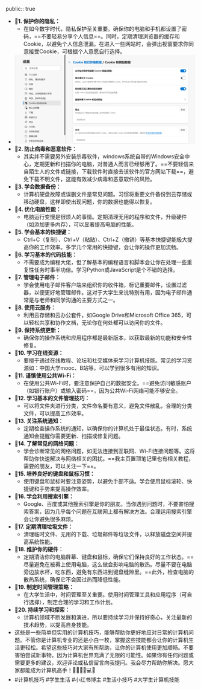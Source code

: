 public:: true

- 🔵**1. 保护你的隐私：**
	- 在如今数字时代，隐私保护至关重要。确保你的电脑和手机都设置了密码，==不要轻易分享个人信息==。同时，定期清理浏览器的缓存和Cookie，以避免个人信息泄漏。在进入一些网站时，会弹出视窗要求你同意接受Cookie，可根据个人意愿自行选择。
- ![image.png](../assets/image_1696148511127_0.png)
- 🔵**2. 防止病毒和恶意软件：**
	- 其实并不需要另外安装杀毒软件，windows系统自带的Windows安全中心，定期更新和扫描你的电脑，对普通人而言已经够用了。==不要轻信来自陌生人的文件或链接，下载软件时直接去该软件的官方网站下载==，避免下载不明文件，这能有效减少病毒和恶意软件的风险。
- 🔵**3. 学会数据备份：**
	- 计算机硬盘故障或误删文件是常见问题。习惯将重要文件备份到云存储或移动硬盘，这样即使出现问题，你的数据也能得以恢复。
- 🔵**4. 优化电脑性能：**
	- 电脑运行变慢是很烦人的事情。定期清理无用的程序和文件，升级硬件（如添加更多内存），可以显著提高电脑的性能。
- 🔵**5. 学会基本的快捷键：**
	- Ctrl+C（复制）、Ctrl+V（粘贴）、Ctrl+Z（撤销）等基本快捷键能极大提高你的工作效率。多学几个常用的快捷键，会让你的操作更加流畅。
- 🔵**6. 学习基本的代码技能：**
	- 不需要成为编程大佬，但了解基本的编程语言和脚本会让你在处理一些重复性任务时事半功倍。学习Python或JavaScript是个不错的选择。
- 🔵**7. 管理电子邮件：**
	- 学会使用电子邮件客户端来组织你的收件箱，标记重要邮件，设置过滤器，以便更好地管理邮件。这对于大学生来说特别有用，因为电子邮件通常是与老师和同学沟通的主要方式之一。
- 🔵**8. 使用云服务：**
	- 利用云存储和云办公套件，如Google Drive和Microsoft Office 365，可以轻松共享和协作文档，无论你在何处都可以访问你的文件。
- 🔵**9. 保持系统更新：**
	- 确保你的操作系统和应用程序都是最新版本，以获取最新的功能和安全性修复。
- 🔵**10. 学习在线资源：**
	- 要擅于通过在线教程、论坛和社交媒体来学习计算机技能。常见的学习资源如：中国大学mooc、B站等，可以学到很多有用的知识。
- 🔵**11. 谨慎使用公共Wi-Fi：**
	- 在使用公共Wi-Fi时，要注意保护自己的数据安全。==避免访问敏感账户（如银行账户）或输入密码==，因为公共Wi-Fi网络可能不够安全。
- 🔵**12. 学习基本的文件管理技巧：**
	- 可以将文件夹进行分类，文件命名要有意义，避免文件散乱，合理的分类文件，可以提高工作效率。
- 🔵**13. 关注系统通知：**
	- 定期检查操作系统的通知，以确保你的计算机处于最佳状态。有时，系统通知会提醒你需要更新、扫描或修复问题。
- 🔵**14. 了解常见的网络问题：**
	- 学会诊断常见的网络问题，如无法连接到互联网、Wi-Fi连接问题等。这将帮助你快速解决与网络相关的困扰。==我主页置顶笔记里也有相关教程，需要的朋友，可以关注一下==。
- 🔵**15. 培养良好的键盘和鼠标习惯：**
	- 使用键盘和鼠标时要注意姿势，以避免手部不适。学会使用鼠标滚轮、快捷键和手势来提高操作效率。
- 🔵**16. 学会利用搜索引擎：**
	- Google、百度或其他搜索引擎是你的朋友。当你遇到问题时，不要害怕搜索答案，因为几乎每个问题在互联网上都有解决方法。合理运用搜索引擎会让你避免很多麻烦。
- 🔵**17. 定期清理垃圾文件：**
	- 清理临时文件、无用的下载、垃圾邮件等垃圾文件，以释放磁盘空间并提高系统性能。
- 🔵**18. 维护你的硬件：**
	- 定期清洁你的电脑屏幕、键盘和鼠标，确保它们保持良好的工作状态。==尽量避免在被褥上使用电脑，这么做会影响电脑的散热。尽量不要在电脑旁边放水杯，吃东西，避免有东西进到键盘缝隙里。==此外，检查电脑的散热系统，确保它不会因过热而降低性能。
- 🔵**19. 制定时间管理策略：**
	- 在大学生活中，时间管理至关重要。使用时间管理工具和应用程序（可自行选择），制定合理的学习和工作计划。
- 🔵**20. 持续学习和探索：**
	- 计算机领域不断发展和演进，所以要持续学习并保持好奇心，关注最新的技术趋势，以提高自身技能。
- 这些是一些简单但实用的计算机技巧，能够帮助你更好地应对日常的计算机问题。不管你是计算机专业的还是小白一枚，掌握这些技能都会让你的计算机生活更轻松。希望这些技巧对大家有所帮助，让你的计算机使用更加顺畅。不要害怕尝试新事物，因为计算机世界充满了无限的可能性。如果你有任何问题或需要更多的建议，欢迎评论或私信留言向我提问。我会尽力帮助你解决。愿大家都能成为计算机高手！👩‍💻👨‍💻💻🚀
- #计算机技巧 #学生生活 #小红书博主 #生活小技巧 #大学生计算机技能